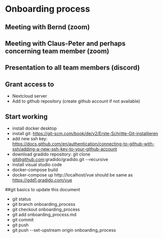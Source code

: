 # Onboarding process
## Meeting with Bernd (zoom)
## Meeting with Claus-Peter and perhaps concerning team member (zoom)
## Presentation to all team members (discord)
## Grant access to
- Nextcloud server
- Add to github repository (create github account if not available)
## Start working  
- install docker desktop
- install git: https://git-scm.com/book/de/v2/Erste-Schritte-Git-installieren
- add new ssh key: https://docs.github.com/en/authentication/connecting-to-github-with-ssh/adding-a-new-ssh-key-to-your-github-account
- download gradido repository: git clone git@github.com:gradido/gradido.git --recursive
- install visual studio code
- docker-compose build
- docker-compose up
http://localhost/vue should be same as https://gdd1.gradido.com/vue

##git basics to update this document
- git status
- git branch onboarding_process
- git checkout onboarding_process
- git add onboarding_process.md
- git commit
- git push
- git push --set-upstream origin onboarding_process
